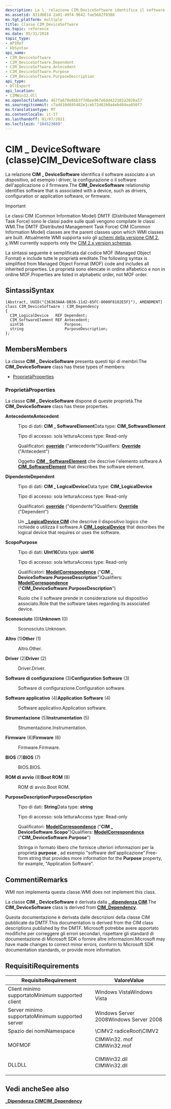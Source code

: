 ```yaml
---
description: La \_ relazione CIM DeviceSoftware identifica il software associato a un dispositivo, ad esempio i driver, la configurazione o il software dell'applicazione o il firmware.
ms.assetid: 831d0014-2a01-49f4-9642-fae5682f0388
ms.tgt_platform: multiple
title: Classe CIM_DeviceSoftware
ms.topic: reference
ms.date: 05/31/2018
topic_type:
- APIRef
- kbSyntax
api_name:
- CIM_DeviceSoftware
- CIM_DeviceSoftware.Dependent
- CIM_DeviceSoftware.Antecedent
- CIM_DeviceSoftware.Purpose
- CIM_DeviceSoftware.PurposeDescription
api_type:
- DllExport
api_location:
- CIMWin32.dll
ms.openlocfilehash: 467fa670e8bb3f7d6ee967e6dd422102a2026a57
ms.sourcegitcommit: c7add10d695482e1ceb72d62b8a4ebd84ea050f7
ms.translationtype: MT
ms.contentlocale: it-IT
ms.lasthandoff: 01/07/2021
ms.locfileid: "104523889"
---
```

# <a name="cim_devicesoftware-class"></a><span data-ttu-id="6ebc6-103">CIM \_ DeviceSoftware (classe)</span><span class="sxs-lookup"><span data-stu-id="6ebc6-103">CIM\_DeviceSoftware class</span></span>

<span data-ttu-id="6ebc6-104">La relazione **CIM \_ DeviceSoftware** identifica il software associato a un dispositivo, ad esempio i driver, la configurazione o il software dell'applicazione o il firmware.</span><span class="sxs-lookup"><span data-stu-id="6ebc6-104">The **CIM\_DeviceSoftware** relationship identifies software that is associated with a device, such as drivers, configuration or application software, or firmware.</span></span>

> [!IMPORTANT]
> <span data-ttu-id="6ebc6-105">Le classi CIM (Common Information Model) DMTF (Distributed Management Task Force) sono le classi padre sulle quali vengono compilate le classi WMI.</span><span class="sxs-lookup"><span data-stu-id="6ebc6-105">The DMTF (Distributed Management Task Force) CIM (Common Information Model) classes are the parent classes upon which WMI classes are built.</span></span> <span data-ttu-id="6ebc6-106">Attualmente WMI supporta solo gli [schemi della versione CIM 2. x](https://dmtf.org/standards/cim/schemas).</span><span class="sxs-lookup"><span data-stu-id="6ebc6-106">WMI currently supports only the [CIM 2.x version schemas](https://dmtf.org/standards/cim/schemas).</span></span>

 

<span data-ttu-id="6ebc6-107">La sintassi seguente è semplificata dal codice MOF (Managed Object Format) e include tutte le proprietà ereditate.</span><span class="sxs-lookup"><span data-stu-id="6ebc6-107">The following syntax is simplified from Managed Object Format (MOF) code and includes all inherited properties.</span></span> <span data-ttu-id="6ebc6-108">Le proprietà sono elencate in ordine alfabetico e non in ordine MOF.</span><span class="sxs-lookup"><span data-stu-id="6ebc6-108">Properties are listed in alphabetic order, not MOF order.</span></span>

## <a name="syntax"></a><span data-ttu-id="6ebc6-109">Sintassi</span><span class="sxs-lookup"><span data-stu-id="6ebc6-109">Syntax</span></span>

``` syntax
[Abstract, UUID("{36363AAA-DB36-11d2-85FC-0000F8102E5F}"), AMENDMENT]
class CIM_DeviceSoftware : CIM_Dependency
{
  CIM_LogicalDevice   REF Dependent;
  CIM_SoftwareElement REF Antecedent;
  uint16                  Purpose;
  string                  PurposeDescription;
};
```

## <a name="members"></a><span data-ttu-id="6ebc6-110">Members</span><span class="sxs-lookup"><span data-stu-id="6ebc6-110">Members</span></span>

<span data-ttu-id="6ebc6-111">La classe **CIM \_ DeviceSoftware** presenta questi tipi di membri:</span><span class="sxs-lookup"><span data-stu-id="6ebc6-111">The **CIM\_DeviceSoftware** class has these types of members:</span></span>

-   [<span data-ttu-id="6ebc6-112">Proprietà</span><span class="sxs-lookup"><span data-stu-id="6ebc6-112">Properties</span></span>](#properties)

### <a name="properties"></a><span data-ttu-id="6ebc6-113">Proprietà</span><span class="sxs-lookup"><span data-stu-id="6ebc6-113">Properties</span></span>

<span data-ttu-id="6ebc6-114">La classe **CIM \_ DeviceSoftware** dispone di queste proprietà.</span><span class="sxs-lookup"><span data-stu-id="6ebc6-114">The **CIM\_DeviceSoftware** class has these properties.</span></span>

<dl> <dt>

<span data-ttu-id="6ebc6-115">**Antecedente**</span><span class="sxs-lookup"><span data-stu-id="6ebc6-115">**Antecedent**</span></span>
</dt> <dd> <dl> <dt>

<span data-ttu-id="6ebc6-116">Tipo di dati: **CIM \_ SoftwareElement**</span><span class="sxs-lookup"><span data-stu-id="6ebc6-116">Data type: **CIM\_SoftwareElement**</span></span>
</dt> <dt>

<span data-ttu-id="6ebc6-117">Tipo di accesso: sola lettura</span><span class="sxs-lookup"><span data-stu-id="6ebc6-117">Access type: Read-only</span></span>
</dt> <dt>

<span data-ttu-id="6ebc6-118">Qualificatori: [**override**](/windows/desktop/WmiSdk/standard-qualifiers) ("antecedente")</span><span class="sxs-lookup"><span data-stu-id="6ebc6-118">Qualifiers: [**Override**](/windows/desktop/WmiSdk/standard-qualifiers) ("Antecedent")</span></span>
</dt> </dl>

<span data-ttu-id="6ebc6-119">Oggetto [**CIM \_ SoftwareElement**](cim-softwareelement.md) che descrive l'elemento software.</span><span class="sxs-lookup"><span data-stu-id="6ebc6-119">A [**CIM\_SoftwareElement**](cim-softwareelement.md) that describes the software element.</span></span>

</dd> <dt>

<span data-ttu-id="6ebc6-120">**Dipendente**</span><span class="sxs-lookup"><span data-stu-id="6ebc6-120">**Dependent**</span></span>
</dt> <dd> <dl> <dt>

<span data-ttu-id="6ebc6-121">Tipo di dati: **CIM \_ LogicalDevice**</span><span class="sxs-lookup"><span data-stu-id="6ebc6-121">Data type: **CIM\_LogicalDevice**</span></span>
</dt> <dt>

<span data-ttu-id="6ebc6-122">Tipo di accesso: sola lettura</span><span class="sxs-lookup"><span data-stu-id="6ebc6-122">Access type: Read-only</span></span>
</dt> <dt>

<span data-ttu-id="6ebc6-123">Qualificatori: [**override**](/windows/desktop/WmiSdk/standard-qualifiers) ("dipendente")</span><span class="sxs-lookup"><span data-stu-id="6ebc6-123">Qualifiers: [**Override**](/windows/desktop/WmiSdk/standard-qualifiers) ("Dependent")</span></span>
</dt> </dl>

<span data-ttu-id="6ebc6-124">Un [**\_ LogicalDevice CIM**](cim-logicaldevice.md) che descrive il dispositivo logico che richiede o utilizza il software.</span><span class="sxs-lookup"><span data-stu-id="6ebc6-124">A [**CIM\_LogicalDevice**](cim-logicaldevice.md) that describes the logical device that requires or uses the software.</span></span>

</dd> <dt>

<span data-ttu-id="6ebc6-125">**Scopo**</span><span class="sxs-lookup"><span data-stu-id="6ebc6-125">**Purpose**</span></span>
</dt> <dd> <dl> <dt>

<span data-ttu-id="6ebc6-126">Tipo di dati: **UInt16**</span><span class="sxs-lookup"><span data-stu-id="6ebc6-126">Data type: **uint16**</span></span>
</dt> <dt>

<span data-ttu-id="6ebc6-127">Tipo di accesso: sola lettura</span><span class="sxs-lookup"><span data-stu-id="6ebc6-127">Access type: Read-only</span></span>
</dt> <dt>

<span data-ttu-id="6ebc6-128">Qualificatori: [**ModelCorrespondence**](/windows/desktop/WmiSdk/standard-qualifiers) ("**CIM \_ DeviceSoftware**.**PurposeDescription**")</span><span class="sxs-lookup"><span data-stu-id="6ebc6-128">Qualifiers: [**ModelCorrespondence**](/windows/desktop/WmiSdk/standard-qualifiers) ("**CIM\_DeviceSoftware**.**PurposeDescription**")</span></span>
</dt> </dl>

<span data-ttu-id="6ebc6-129">Ruolo che il software prende in considerazione sul dispositivo associato.</span><span class="sxs-lookup"><span data-stu-id="6ebc6-129">Role that the software takes regarding its associated device.</span></span>

<dt>

<span id="Unknown"></span><span id="unknown"></span><span id="UNKNOWN"></span>

<span data-ttu-id="6ebc6-130"><span id="Unknown"></span><span id="unknown"></span><span id="UNKNOWN"></span>**Sconosciuto** (0)</span><span class="sxs-lookup"><span data-stu-id="6ebc6-130"><span id="Unknown"></span><span id="unknown"></span><span id="UNKNOWN"></span>**Unknown** (0)</span></span>


</dt> <dd>

<span data-ttu-id="6ebc6-131">Sconosciuto.</span><span class="sxs-lookup"><span data-stu-id="6ebc6-131">Unknown.</span></span>

</dd> <dt>

<span id="Other"></span><span id="other"></span><span id="OTHER"></span>

<span data-ttu-id="6ebc6-132"><span id="Other"></span><span id="other"></span><span id="OTHER"></span>**Altro** (1)</span><span class="sxs-lookup"><span data-stu-id="6ebc6-132"><span id="Other"></span><span id="other"></span><span id="OTHER"></span>**Other** (1)</span></span>


</dt> <dd>

<span data-ttu-id="6ebc6-133">Altro.</span><span class="sxs-lookup"><span data-stu-id="6ebc6-133">Other.</span></span>

</dd> <dt>

<span id="Driver"></span><span id="driver"></span><span id="DRIVER"></span>

<span data-ttu-id="6ebc6-134"><span id="Driver"></span><span id="driver"></span><span id="DRIVER"></span>**Driver** (2)</span><span class="sxs-lookup"><span data-stu-id="6ebc6-134"><span id="Driver"></span><span id="driver"></span><span id="DRIVER"></span>**Driver** (2)</span></span>


</dt> <dd>

<span data-ttu-id="6ebc6-135">Driver.</span><span class="sxs-lookup"><span data-stu-id="6ebc6-135">Driver.</span></span>

</dd> <dt>

<span id="Configuration_Software"></span><span id="configuration_software"></span><span id="CONFIGURATION_SOFTWARE"></span>

<span data-ttu-id="6ebc6-136"><span id="Configuration_Software"></span><span id="configuration_software"></span><span id="CONFIGURATION_SOFTWARE"></span>**Software di configurazione** (3)</span><span class="sxs-lookup"><span data-stu-id="6ebc6-136"><span id="Configuration_Software"></span><span id="configuration_software"></span><span id="CONFIGURATION_SOFTWARE"></span>**Configuration Software** (3)</span></span>


</dt> <dd>

<span data-ttu-id="6ebc6-137">Software di configurazione.</span><span class="sxs-lookup"><span data-stu-id="6ebc6-137">Configuration software.</span></span>

</dd> <dt>

<span id="Application_Software"></span><span id="application_software"></span><span id="APPLICATION_SOFTWARE"></span>

<span data-ttu-id="6ebc6-138"><span id="Application_Software"></span><span id="application_software"></span><span id="APPLICATION_SOFTWARE"></span>**Software applicativo** (4)</span><span class="sxs-lookup"><span data-stu-id="6ebc6-138"><span id="Application_Software"></span><span id="application_software"></span><span id="APPLICATION_SOFTWARE"></span>**Application Software** (4)</span></span>


</dt> <dd>

<span data-ttu-id="6ebc6-139">Software applicativo.</span><span class="sxs-lookup"><span data-stu-id="6ebc6-139">Application software.</span></span>

</dd> <dt>

<span id="Instrumentation"></span><span id="instrumentation"></span><span id="INSTRUMENTATION"></span>

<span data-ttu-id="6ebc6-140"><span id="Instrumentation"></span><span id="instrumentation"></span><span id="INSTRUMENTATION"></span>**Strumentazione** (5)</span><span class="sxs-lookup"><span data-stu-id="6ebc6-140"><span id="Instrumentation"></span><span id="instrumentation"></span><span id="INSTRUMENTATION"></span>**Instrumentation** (5)</span></span>


</dt> <dd>

<span data-ttu-id="6ebc6-141">Strumentazione.</span><span class="sxs-lookup"><span data-stu-id="6ebc6-141">Instrumentation.</span></span>

</dd> <dt>

<span id="Firmware"></span><span id="firmware"></span><span id="FIRMWARE"></span>

<span data-ttu-id="6ebc6-142"><span id="Firmware"></span><span id="firmware"></span><span id="FIRMWARE"></span>**Firmware** (6)</span><span class="sxs-lookup"><span data-stu-id="6ebc6-142"><span id="Firmware"></span><span id="firmware"></span><span id="FIRMWARE"></span>**Firmware** (6)</span></span>


</dt> <dd>

<span data-ttu-id="6ebc6-143">Firmware.</span><span class="sxs-lookup"><span data-stu-id="6ebc6-143">Firmware.</span></span>

</dd> <dt>

<span id="BIOS"></span><span id="bios"></span>

<span data-ttu-id="6ebc6-144"><span id="BIOS"></span><span id="bios"></span>**BIOS** (7)</span><span class="sxs-lookup"><span data-stu-id="6ebc6-144"><span id="BIOS"></span><span id="bios"></span>**BIOS** (7)</span></span>


</dt> <dd>

<span data-ttu-id="6ebc6-145">BIOS.</span><span class="sxs-lookup"><span data-stu-id="6ebc6-145">BIOS.</span></span>

</dd> <dt>

<span id="Boot_ROM"></span><span id="boot_rom"></span><span id="BOOT_ROM"></span>

<span data-ttu-id="6ebc6-146"><span id="Boot_ROM"></span><span id="boot_rom"></span><span id="BOOT_ROM"></span>**ROM di avvio** (8)</span><span class="sxs-lookup"><span data-stu-id="6ebc6-146"><span id="Boot_ROM"></span><span id="boot_rom"></span><span id="BOOT_ROM"></span>**Boot ROM** (8)</span></span>


</dt> <dd>

<span data-ttu-id="6ebc6-147">ROM di avvio.</span><span class="sxs-lookup"><span data-stu-id="6ebc6-147">Boot ROM.</span></span>

</dd> </dl>

</dd> <dt>

<span data-ttu-id="6ebc6-148">**PurposeDescription**</span><span class="sxs-lookup"><span data-stu-id="6ebc6-148">**PurposeDescription**</span></span>
</dt> <dd> <dl> <dt>

<span data-ttu-id="6ebc6-149">Tipo di dati: **String**</span><span class="sxs-lookup"><span data-stu-id="6ebc6-149">Data type: **string**</span></span>
</dt> <dt>

<span data-ttu-id="6ebc6-150">Tipo di accesso: sola lettura</span><span class="sxs-lookup"><span data-stu-id="6ebc6-150">Access type: Read-only</span></span>
</dt> <dt>

<span data-ttu-id="6ebc6-151">Qualificatori: [**ModelCorrespondence**](/windows/desktop/WmiSdk/standard-qualifiers) ("**CIM \_ DeviceSoftware**.**Scopo**")</span><span class="sxs-lookup"><span data-stu-id="6ebc6-151">Qualifiers: [**ModelCorrespondence**](/windows/desktop/WmiSdk/standard-qualifiers) ("**CIM\_DeviceSoftware**.**Purpose**")</span></span>
</dt> </dl>

<span data-ttu-id="6ebc6-152">Stringa in formato libero che fornisce ulteriori informazioni per la proprietà **purpose** , ad esempio "software dell'applicazione".</span><span class="sxs-lookup"><span data-stu-id="6ebc6-152">Free-form string that provides more information for the **Purpose** property, for example, "Application Software".</span></span>

</dd> </dl>

## <a name="remarks"></a><span data-ttu-id="6ebc6-153">Commenti</span><span class="sxs-lookup"><span data-stu-id="6ebc6-153">Remarks</span></span>

<span data-ttu-id="6ebc6-154">WMI non implementa questa classe.</span><span class="sxs-lookup"><span data-stu-id="6ebc6-154">WMI does not implement this class.</span></span>

<span data-ttu-id="6ebc6-155">La classe **CIM \_ DeviceSoftware** è derivata dalla [**\_ dipendenza CIM**](cim-dependency.md).</span><span class="sxs-lookup"><span data-stu-id="6ebc6-155">The **CIM\_DeviceSoftware** class is derived from [**CIM\_Dependency**](cim-dependency.md).</span></span>

<span data-ttu-id="6ebc6-156">Questa documentazione è derivata dalle descrizioni della classe CIM pubblicate da DMTF.</span><span class="sxs-lookup"><span data-stu-id="6ebc6-156">This documentation is derived from the CIM class descriptions published by the DMTF.</span></span> <span data-ttu-id="6ebc6-157">Microsoft potrebbe avere apportato modifiche per correggere gli errori secondari, rispettare gli standard di documentazione di Microsoft SDK o fornire altre informazioni.</span><span class="sxs-lookup"><span data-stu-id="6ebc6-157">Microsoft may have made changes to correct minor errors, conform to Microsoft SDK documentation standards, or provide more information.</span></span>

## <a name="requirements"></a><span data-ttu-id="6ebc6-158">Requisiti</span><span class="sxs-lookup"><span data-stu-id="6ebc6-158">Requirements</span></span>



| <span data-ttu-id="6ebc6-159">Requisito</span><span class="sxs-lookup"><span data-stu-id="6ebc6-159">Requirement</span></span> | <span data-ttu-id="6ebc6-160">Valore</span><span class="sxs-lookup"><span data-stu-id="6ebc6-160">Value</span></span> |
|-------------------------------------|-----------------------------------------------------------------------------------------|
| <span data-ttu-id="6ebc6-161">Client minimo supportato</span><span class="sxs-lookup"><span data-stu-id="6ebc6-161">Minimum supported client</span></span><br/> | <span data-ttu-id="6ebc6-162">Windows Vista</span><span class="sxs-lookup"><span data-stu-id="6ebc6-162">Windows Vista</span></span><br/>                                                                |
| <span data-ttu-id="6ebc6-163">Server minimo supportato</span><span class="sxs-lookup"><span data-stu-id="6ebc6-163">Minimum supported server</span></span><br/> | <span data-ttu-id="6ebc6-164">Windows Server 2008</span><span class="sxs-lookup"><span data-stu-id="6ebc6-164">Windows Server 2008</span></span><br/>                                                          |
| <span data-ttu-id="6ebc6-165">Spazio dei nomi</span><span class="sxs-lookup"><span data-stu-id="6ebc6-165">Namespace</span></span><br/>                | <span data-ttu-id="6ebc6-166">\\CIMV2 radice</span><span class="sxs-lookup"><span data-stu-id="6ebc6-166">Root\\CIMV2</span></span><br/>                                                                  |
| <span data-ttu-id="6ebc6-167">MOF</span><span class="sxs-lookup"><span data-stu-id="6ebc6-167">MOF</span></span><br/>                      | <dl> <span data-ttu-id="6ebc6-168"><dt>CIMWin32. mof</dt></span><span class="sxs-lookup"><span data-stu-id="6ebc6-168"><dt>CIMWin32.mof</dt></span></span> </dl> |
| <span data-ttu-id="6ebc6-169">DLL</span><span class="sxs-lookup"><span data-stu-id="6ebc6-169">DLL</span></span><br/>                      | <dl> <span data-ttu-id="6ebc6-170"><dt>CIMWin32.dll</dt></span><span class="sxs-lookup"><span data-stu-id="6ebc6-170"><dt>CIMWin32.dll</dt></span></span> </dl> |



## <a name="see-also"></a><span data-ttu-id="6ebc6-171">Vedi anche</span><span class="sxs-lookup"><span data-stu-id="6ebc6-171">See also</span></span>

<dl> <dt>

[<span data-ttu-id="6ebc6-172">**\_Dipendenza CIM**</span><span class="sxs-lookup"><span data-stu-id="6ebc6-172">**CIM\_Dependency**</span></span>](cim-dependency.md)
</dt> </dl>

 

